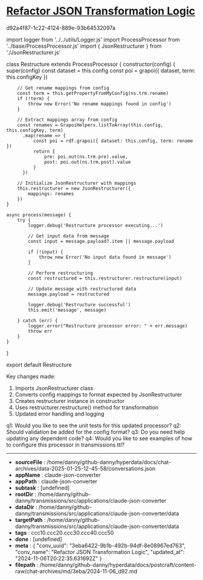 # [Refactor JSON Transformation Logic](https://claude.ai/chat/3eba6422-9b1b-492b-94df-8e08967ed763)

d92a4f87-1c22-4124-889e-93b64532097a

 

<antArtifact identifier="json-restructure" type="application/vnd.ant.code" language="javascript" title="Updated Restructure processor">
import logger from '../../utils/Logger.js'
import ProcessProcessor from '../base/ProcessProcessor.js'
import { JsonRestructurer } from './JsonRestructurer.js'

class Restructure extends ProcessProcessor {
    constructor(config) {
        super(config)
        const dataset = this.config
        const poi = grapoi({ dataset, term: this.configKey })
        
        // Get rename mappings from config
        const term = this.getPropertyFromMyConfig(ns.trm.rename)
        if (!term) {
            throw new Error('No rename mappings found in config')
        }

        // Extract mappings array from config 
        const renames = GrapoiHelpers.listToArray(this.config, this.configKey, term)
          .map(rename => {
              const poi = rdf.grapoi({ dataset: this.config, term: rename })
              return {
                  pre: poi.out(ns.trm.pre).value,
                  post: poi.out(ns.trm.post).value
              }
          })

        // Initialize JsonRestructurer with mappings
        this.restructurer = new JsonRestructurer({
            mappings: renames 
        })
    }

    async process(message) {
        try {
            logger.debug('Restructure processor executing...')

            // Get input data from message
            const input = message.payload?.item || message.payload

            if (!input) {
                throw new Error('No input data found in message')
            }

            // Perform restructuring
            const restructured = this.restructurer.restructure(input)

            // Update message with restructured data
            message.payload = restructured

            logger.debug('Restructure successful')
            this.emit('message', message)

        } catch (err) {
            logger.error("Restructure processor error: " + err.message)
            throw err
        }
    }
}

export default Restructure
</antArtifact>

Key changes made:
1. Imports JsonRestructurer class
2. Converts config mappings to format expected by JsonRestructurer 
3. Creates restructurer instance in constructor
4. Uses restructurer.restructure() method for transformation
5. Updated error handling and logging

q1: Would you like to see the unit tests for this updated processor?
q2: Should validation be added for the config format?
q3: Do you need help updating any dependent code?
q4: Would you like to see examples of how to configure this processor in transmissions.ttl?

---

* **sourceFile** : /home/danny/github-danny/hyperdata/docs/chat-archives/data-2025-01-25-12-45-58/conversations.json
* **appName** : claude-json-converter
* **appPath** : claude-json-converter
* **subtask** : [undefined]
* **rootDir** : /home/danny/github-danny/transmissions/src/applications/claude-json-converter
* **dataDir** : /home/danny/github-danny/transmissions/src/applications/claude-json-converter/data
* **targetPath** : /home/danny/github-danny/transmissions/src/applications/claude-json-converter/data
* **tags** : ccc10.ccc20.ccc30.ccc40.ccc50
* **done** : [undefined]
* **meta** : {
  "conv_uuid": "3eba6422-9b1b-492b-94df-8e08967ed763",
  "conv_name": "Refactor JSON Transformation Logic",
  "updated_at": "2024-11-06T20:22:35.631692Z"
}
* **filepath** : /home/danny/github-danny/hyperdata/docs/postcraft/content-raw/chat-archives/md/3eba/2024-11-06_d92.md